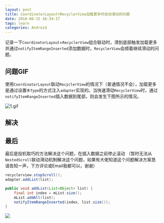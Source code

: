 ```yaml
---
layout: post
title: CoordinatorLayout+RecyclerView加载更多时自动滑动的问题
date: 2018-06-15 16:34:17
tags: learn
categories: Android
---
```


记录一下`CoordinatorLayout`+`RecyclerView`组合联动时，滑到底部触发加载更多并通过`notifyItemRangeInserted`添加数据时，`RecyclerView`会顺着继续滑动的问题。

<!-- More -->

## 问题GIF

使用`CoordinatorLayout`联动`RecyclerView`的情况下（普通情况不会），加载更多是通过设置`多Type`的方式注入`adapter`实现的。当快速滑动`RecyclerView`时，通过`notifyItemRangeInserted`插入数据到尾部，则会发生下图所示的情况。

![1.gif](../assets/coordinatorlayout-recyclerview-jia-zai-geng-duo-shi-zi-dong-hua-dong-de-wen-ti/before.gif)

## 解决



## 最后

最后是投机取巧的方法解决这个问题，在插入数据之前停止滚动
（暂时无法从`NestedScroll`联动滑动机制解决这个问题，如果有大佬知道这个问题解决方案恳请告知一声，下方评论或Email我都可以，谢谢）
```java
recyclerview.stopScroll();
adapter.addList(list);

public void addList(List<Object> list) {
    final int index = mList.size();
    mList.addAll(list);
    notifyItemRangeInserted(index, list.size());
}
```

![](../assets/coordinatorlayout-recyclerview-jia-zai-geng-duo-shi-zi-dong-hua-dong-de-wen-ti/after.gif)